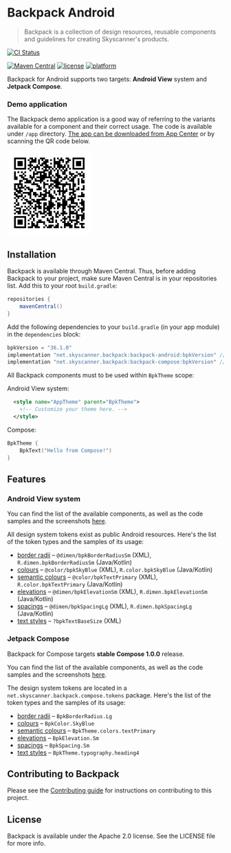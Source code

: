 # Backpack Android

> Backpack is a collection of design resources, reusable components and guidelines for creating Skyscanner's products.

[![CI Status](https://github.com/Skyscanner/backpack-android/workflows/CI/badge.svg)](https://github.com/Skyscanner/backpack-android/actions)

[![Maven Central](https://img.shields.io/maven-central/v/net.skyscanner.backpack/backpack-android)](https://search.maven.org/artifact/net.skyscanner.backpack/backpack-android)
[![license](https://img.shields.io/github/license/Skyscanner/backpack-android.svg)](https://github.com/Skyscanner/backpack-android)
[![platform](https://img.shields.io/badge/platform-android-green.svg)](https://github.com/Skyscanner/backpack-android)

Backpack for Android supports two targets: **Android View** system and **Jetpack Compose**.


### Demo application
The Backpack demo application is a good way of referring to the variants available for a component and their correct usage.
The code is available under `/app` directory.
[The app can be downloaded from App Center](https://install.appcenter.ms/orgs/backpack/apps/backpack-android/distribution_groups/everyone)
or by scanning the QR code below.

![QR code](qr.png)

## Installation

Backpack is available through Maven Central. Thus, before adding Backpack to your project,
make sure Maven Central is in your repositories list. Add this to your root `build.gradle`:

```gradle
repositories {
    mavenCentral()
}
```


Add the following dependencies to your `build.gradle` (in your app module) in the `dependencies` block:

```gradle
bpkVersion = "36.1.0"
implementation "net.skyscanner.backpack:backpack-android:bpkVersion" // for Android View system
implementation "net.skyscanner.backpack:backpack-compose:bpkVersion" // for Compose
```

All Backpack components must to be used within `BpkTheme` scope:

Android View system:
```xml
  <style name="AppTheme" parent="BpkTheme">
    <!-- Customize your theme here. -->
  </style>
```

Compose:

```kotlin
BpkTheme {
    BpkText("Hello from Compose!")
}
```

## Features

### Android View system

You can find the list of the available components, as well as the code samples and the screenshots [here](https://backpack.github.io/components/text?platform=android).

All design system tokens exist as public Android resources. Here's the list of the token types and the samples of its usage:

* [border radii](Backpack/src/main/res/values/backpack.radii.xml) – `@dimen/bpkBorderRadiusSm` (XML), `R.dimen.bpkBorderRadiusSm` (Java/Kotlin)
* [colours](Backpack/src/main/res/values/backpack.color.xml) – `@color/bpkSkyBlue` (XML), `R.color.bpkSkyBlue` (Java/Kotlin)
* [semantic colours](Backpack/src/main/res/values/backpack.semantic.color.xml) – `@color/bpkTextPrimary` (XML), `R.color.bpkTextPrimary` (Java/Kotlin)
* [elevations](Backpack/src/main/res/values/backpack.elevation.xml) – `@dimen/bpkElevationSm` (XML), `R.dimen.bpkElevationSm` (Java/Kotlin)
* [spacings](Backpack/src/main/res/values/backpack.dimensions.spacing.xml) – `@dimen/bpkSpacingLg` (XML), `R.dimen.bpkSpacingLg` (Java/Kotlin)
* [text styles](Backpack/src/main/res/values/backpack.text.xml) – `?bpkTextBaseSize` (XML)

### Jetpack Compose

Backpack for Compose targets **stable Compose 1.0.0** release.

You can find the list of the available components, as well as the code samples and the screenshots [here](https://backpack.github.io/components/text?platform=compose).

The design system tokens are located in a `net.skyscanner.backpack.compose.tokens` package.
Here's the list of the token types and the samples of its usage:

* [border radii](backpack-compose/src/main/kotlin/net/skyscanner/backpack/compose/tokens/BpkBorderRadius.kt) – `BpkBorderRadius.Lg`
* [colours](backpack-compose/src/main/kotlin/net/skyscanner/backpack/compose/tokens/BpkColor.kt) – `BpkColor.SkyBlue`
* [semantic colours](backpack-compose/src/main/kotlin/net/skyscanner/backpack/compose/tokens/BpkColors.kt) – `BpkTheme.colors.textPrimary`
* [elevations](backpack-compose/src/main/kotlin/net/skyscanner/backpack/compose/tokens/BpkElevation.kt) – `BpkElevation.Sm`
* [spacings](backpack-compose/src/main/kotlin/net/skyscanner/backpack/compose/tokens/BpkSpacing.kt) – `BpkSpacing.Sm`
* [text styles](backpack-compose/src/main/kotlin/net/skyscanner/backpack/compose/tokens/BpkTypography.kt) – `BpkTheme.typography.heading4`

## Contributing to Backpack

Please see the [Contributing guide][0] for instructions on contributing to this project.

## License

Backpack is available under the Apache 2.0 license. See the LICENSE file for more info.

[0]: CONTRIBUTING.md
